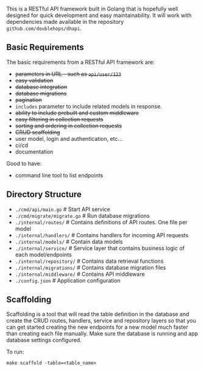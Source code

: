 This is a RESTful API framework built in Golang that is hopefully well designed for
quick development and easy maintainability. It will work with dependencies made 
available in the repository `github.com/doublehops/dhapi`.

## Basic Requirements
The basic requirements from a RESTful API framework are:
- ~~parameters in URL - such as `api/user/123`~~
- ~~easy validation~~
- ~~database integration~~
- ~~database migrations~~
- ~~pagination~~
- `includes` parameter to include related models in response. 
- ~~ability to include prebuilt and custom middleware~~
- ~~easy filtering in collection requests~~
- ~~sorting and ordering in collection requests~~
- ~~CRUD scaffolding~~
- user model, login and authentication, etc...
- ci/cd
- documentation

Good to have:
- command line tool to list endpoints

## Directory Structure
- `./cmd/api/main.go` # Start API service
- `./cmd/migrate/migrate.go` # Run database migrations
- `./internal/routes/` # Contains definitions of API routes. One file per model
- `./internal/handlers/` # Contains handlers for incoming API requests
- `./internal/models/` # Contain data models
- `./internal/service/` # Service layer that contains business logic of each model/endpoints
- `./internal/repository/` # Contains data retrieval functions
- `./internal/migrations/` # Contains database migration files
- `./internal/middleware/` # Contains API middleware
- `./config.json` # Application configuration

## Scaffolding
Scaffolding is a tool that will read the table definition in the database and create the CRUD routes, handlers, service and
repository layers so that you can get started creating the new endpoints for a new model much faster than creating each file manually.
Make sure the database is running and app database settings configured.

To run:
```
make scaffold -table=<table_name>
```